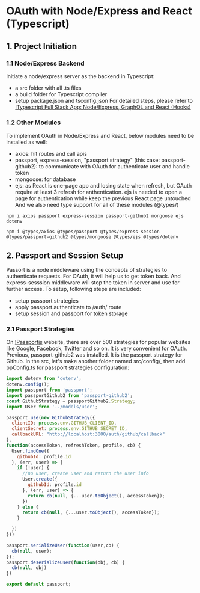 # OAuth with Node/Express and React (Typescript)

## 1. Project Initiation

### 1.1 Node/Express Backend
Initiate a node/express server as the backend in Typescript:
* a src folder with all .ts files
* a build folder for Typescript compiler
* setup package.json and tsconfig.json
For detailed steps, please refer to [!Typescript Full Stack App: Node/Express, GraphQL and React (Hooks)](https://github.com/shadownova65/ts_express_graphql_react_hook)

### 1.2 Other Modules
To implement OAuth in Node/Express and React, below modules need to be installed as well:
* axios: hit routes and call apis
* passport, express-session, "passport strategy" (this case: passport-github2): to communicate with OAuth for authenticate user and handle token
* mongoose: for database
* ejs: as React is one-page app and losing state when refresh, but OAuth require at least 3 refresh for anthentication. ejs is needed to open a page for authentication while keep the previous React page untouched
And we also need type support for all of these modules (@types/)
```
npm i axios passport express-session passport-github2 mongoose ejs dotenv

npm i @types/axios @types/passport @types/express-session @types/passport-github2 @types/mongoose @types/ejs @types/dotenv
```


## 2. Passport and Session Setup
Passort is a node middleware using the concepts of strategies to authenticate requests. For OAuth, it will help us to get token back. And express-sesssion middleware will stop the token in server and use for further access. To setup, following steps are included:
* setup passport strategies
* apply passport.authenticate to /auth/ route
* setup session and passport for token storage

### 2.1 Passport Strategies
On [!Passportjs](http://www.passportjs.org/) website, there are over 500 strategies for popular websites like Google, Facebook, Twitter and so on. It is very convenient for OAuth. Previous, passport-github2 was installed. It is the passport strategy for Github. In the src, let's make another folder named src/config/, then add ppConfig.ts for passport strategies configuration:
```javascript
import dotenv from 'dotenv';
dotenv.config();
import passport from 'passport';
import passportGithub2 from 'passport-github2';
const GithubStrategy = passportGithub2.Strategy;
import User from '../models/user';

passport.use(new GithubStrategy({
  clientID: process.env.GITHUB_CLIENT_ID,
  clientSecret: process.env.GITHUB_SECRET_ID,
  callbackURL: "http://localhost:3000/auth/github/callback"
}, 
function(accessToken, refreshToken, profile, cb) {
  User.findOne({
    githubId: profile.id
  }, (err, user) => {
    if (!user) {
      //no user, create user and return the user info
      User.create({
        githubId: profile.id
      }, (err, user) => {
        return cb(null, {...user.toObject(), accessToken});
      })
    } else {
      return cb(null, {...user.toObject(), accessToken});
    }

  })
}))

passport.serializeUser(function(user,cb) {
  cb(null, user);
});
passport.deserializeUser(function(obj, cb) {
  cb(null, obj)
})

export default passport;
